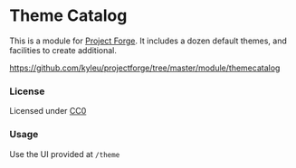 # Theme Catalog

This is a module for [Project Forge](https://projectforge.dev). It includes a dozen default themes, and facilities to create additional.

https://github.com/kyleu/projectforge/tree/master/module/themecatalog

### License

Licensed under [CC0](https://creativecommons.org/publicdomain/zero/1.0)

### Usage

Use the UI provided at `/theme`
